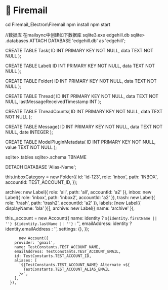 # 💌 Firemail


cd Firemail_Electron\Firemail
npm install
npm start



//数据库
在mailsync中创建如下数据库
 sqlite3.exe edgehill.db
 sqlite> .databases
 ATTACH DATABASE 'edgehill.db' as 'edgehill';

 CREATE TABLE Task(
   ID INT PRIMARY KEY     NOT NULL,
   data           TEXT    NOT NULL
);

 CREATE TABLE Label(
   ID INT PRIMARY KEY     NOT NULL,
   data           TEXT    NOT NULL
);

 CREATE TABLE Folder(
   ID INT PRIMARY KEY     NOT NULL,
   data           TEXT    NOT NULL
);

CREATE TABLE Thread(
   ID INT PRIMARY KEY     NOT NULL,
   data           TEXT    NOT NULL,
   lastMessageReceivedTimestamp INT
);

CREATE TABLE ThreadCounts(
   ID INT PRIMARY KEY     NOT NULL,
   data           TEXT    NOT NULL
);

CREATE TABLE Message(
   ID INT PRIMARY KEY     NOT NULL,
   data           TEXT    NOT NULL,
   date           INTEGER
);

CREATE TABLE ModelPluginMetadata(
   ID INT PRIMARY KEY     NOT NULL,
   value           TEXT    NOT NULL
);

sqlite>.tables
sqlite>.schema TBNAME

DETACH DATABASE 'Alias-Name';



this.inboxCategory = new Folder({
      id: 'id-123',
      role: 'inbox',
      path: 'INBOX',
      accountId: TEST_ACCOUNT_ID,
    });

archive: new Label({ role: 'all', path: 'all', accountId: 'a2' }),
          inbox: new Label({ role: 'inbox', path: 'inbox2', accountId: 'a2' }),
          trash: new Label({ role: 'trash', path: 'trash2', accountId: 'a2' }),
           labels: [new Label({ displayName: 'bla' })],
            archive: new Label({ name: 'archive' }),

   this._account = new Account({
      name: identity ? `${identity.firstName || ''} ${identity.lastName || ''}` : '',
      emailAddress: identity ? identity.emailAddress : '',
      settings: {},
    });

          new Account({
        provider: 'gmail',
        name: TestConstants.TEST_ACCOUNT_NAME,
        emailAddress: TestConstants.TEST_ACCOUNT_EMAIL,
        id: TestConstants.TEST_ACCOUNT_ID,
        aliases: [
          `${TestConstants.TEST_ACCOUNT_NAME} Alternate <${
            TestConstants.TEST_ACCOUNT_ALIAS_EMAIL
          }>`,
        ],
      }),